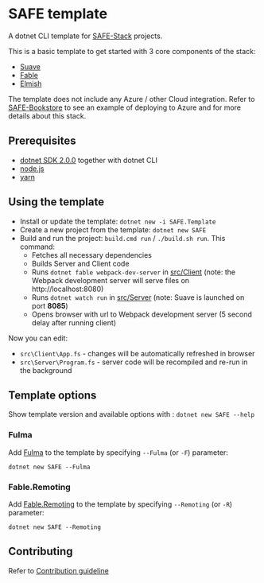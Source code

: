 # SAFE template

A dotnet CLI template for [SAFE-Stack](https://safe-stack.github.io/) projects.

This is a basic template to get started with 3 core components of the stack:

* [Suave](https://suave.io/)
* [Fable](http://fable.io/)
* [Elmish](https://fable-elmish.github.io/elmish/)

The template does not include any Azure / other Cloud integration. Refer to [SAFE-Bookstore](https://github.com/SAFE-Stack/SAFE-BookStore) to see an example of deploying to Azure and for more details about this stack.

## Prerequisites

* [dotnet SDK 2.0.0](https://www.microsoft.com/net/core) together with dotnet CLI
* [node.js](https://nodejs.org/)
* [yarn](https://yarnpkg.com/)

## Using the template

* Install or update the template: `dotnet new -i SAFE.Template`
* Create a new project from the template: `dotnet new SAFE`
* Build and run the project: `build.cmd run` / `./build.sh run`. This command:
  * Fetches all necessary dependencies
  * Builds Server and Client code
  * Runs `dotnet fable webpack-dev-server` in [src/Client](src/Client) (note: the Webpack development server will serve files on http://localhost:8080)
  * Runs `dotnet watch run` in [src/Server](src/Server) (note: Suave is launched on port **8085**)
  * Opens browser with url to Webpack development server (5 second delay after running client)

Now you can edit:
* `src\Client\App.fs` - changes will be automatically refreshed in browser
* `src\Server\Program.fs` - server code will be recompiled and re-run in the background

## Template options

Show template version and available options with : `dotnet new SAFE --help`

### Fulma

Add [Fulma](https://mangelmaxime.github.io/Fulma) to the template by specifying `--Fulma` (or `-F`) parameter:

`dotnet new SAFE --Fulma`

### Fable.Remoting

Add [Fable.Remoting](https://github.com/Zaid-Ajaj/Fable.Remoting) to the template by specifying `--Remoting` (or `-R`) parameter:

`dotnet new SAFE --Remoting`

## Contributing

Refer to [Contribution guideline](CONTRIBUTING.md)
